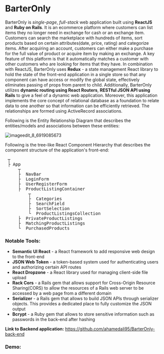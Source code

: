 # BarterOnly

BarterOnly is *single-page*, *full-stack* web application built using **ReactJS** and **Ruby on Rails**. It is an ecommerce platform where customers can list items they no longer need in exchange for cash or an exchange item. Customers can search the marketplace with hundreds of items, sort products based on certain attributes(date, price, rating) and categorize items. After acquiring an account, customers can either make a purchase for the full value of product or acquire item by making an exchange. A key feature of this platform is that it automatically matches a customer with other customers who are looking for items that they have. In combination with ReactJS, BarterOnly uses **Redux** - a state management React library to hold the state of the front-end application in a single store so that any component can have access or modify the global state, effectively eliminates passing of props from parent to child. Additionally, BarterOnly utilizes **dynamic routing using React Routers**, **RESTful JSON API using Rails** to give a feel of a dynamic web application. Moreover, this application implements the core concept of relational database as a foundation to relate data to one another so that information can be efficiently retrieved. The relationships are formed using ActiveRecord associations.

Following is the Entity Relationship Diagram that describes the entities/models and associations between these entities:

![imageedit_8_6919085673](https://user-images.githubusercontent.com/24445922/42916049-3a2a0bc2-8ad1-11e8-96ae-2e9f9190f662.png)

Following is the tree-like React Component Hierarchy that describes the component structure of the application's front-end:

<pre>
 ┬  
 ├ App
     ┬  
     ├  NavBar
     ├  LoginForm
     ├  UserRegisterForm
     ├  ProductListingContainer
         ┬  
         ├  Categories
         ├  SearchField
         ├  SortSelection
         └  ProductListingsCollection
     ├  PrivateProductListings
     ├  MatchingProductListings
     └  PurchasedProducts
</pre>

### Notable Tools:
  - **Semantic UI React** - a React framework to add responsive web design to the front-end
  - **JSON Web Token** - a token-based system used for authenticating users and authorizing certain API routes
  - **React Dropzone** - a React library used for managing client-side file upload
  - **Rack Cors** - a Rails gem that allows support for Cross-Origin Resource Sharing(CORS) to allow the resources of a Rails web server to be accessed by a web page from a different domain
  - **Serializer** - a Rails gem that allows to build JSON APIs through serializer objects. This provides a dedicated place to fully customize the JSON output
  - **Bcrypt** - a Ruby gem that allows to store sensitive information such as passwords in the back-end after hashing

**Link to Backend application:** https://github.com/ahamedali95/BarterOnly-back-end

### Demo:
